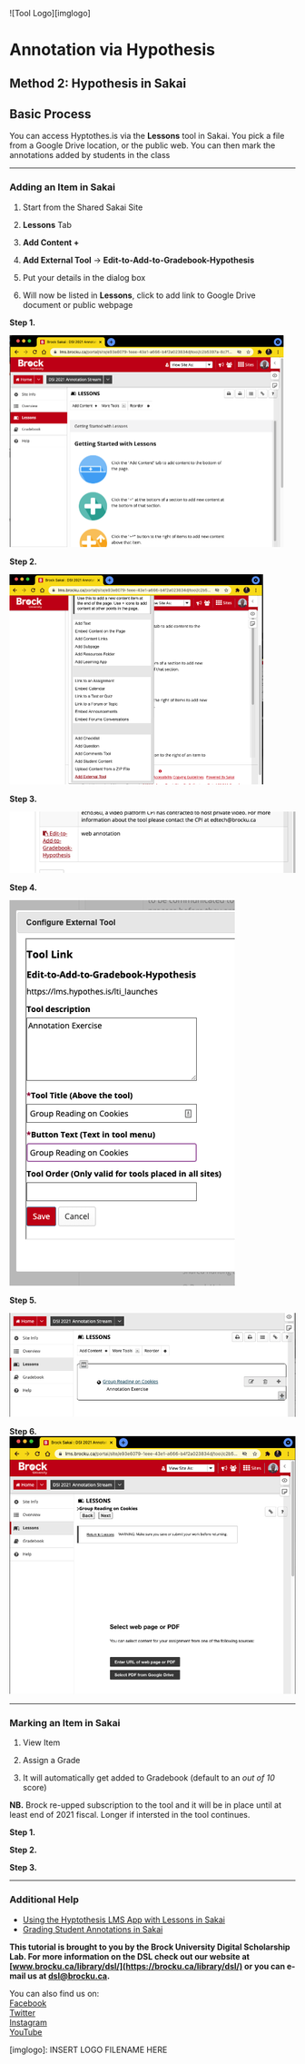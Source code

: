 ![Tool Logo][imglogo]


# Annotation via Hypothesis


## Method 2: Hypothesis in Sakai

## Basic Process

You can access Hyptothes.is via the **Lessons** tool in Sakai. You pick a file from a Google Drive location, or the public web. You can then mark the annotations added by students in the class

----

### Adding an Item in Sakai

1. Start from the Shared Sakai Site

2. **Lessons** Tab

3. **Add Content +**

4. **Add External Tool** -> **Edit-to-Add-to-Gradebook-Hypothesis**

5. Put your details in the dialog box

6. Will now be listed in **Lessons**, click to add link to Google Drive document or public webpage

   

**Step 1.**

<img src="method_2_step_1.png" alt="Step 1. Lesson tab" style="zoom:50%;" />

**Step 2.**

<img src="method_2_step_2.png" alt="Step 2. Add Exernal Tool " style="zoom:50%;" />

**Step 3.**

<img src="method_2_step_3.png" alt="Step 3. Edit-to-add " style="zoom:75%;" />

**Step 4.**

<img src="method_2_step_4.png" alt="Step 4. Dialog box details"/>

**Step 5.**

<img src="method_2_step_5.png" alt="Step 5. Link in Lessons" style="zoom:75%;" />

**Step 6.**
<img src="method_2_step_6.png" alt="Step 6. Upload or Link" style="zoom:75%;" />




----
### Marking an Item in Sakai

1. View Item

2. Assign a Grade

3. It will automatically get added to Gradebook (default to an _out of 10_ score)



**NB.** Brock re-upped subscription to the tool and it will be in place until at least end of 2021 fiscal. Longer if intersted in the tool continues.



**Step 1.**

**Step 2.**

**Step 3.**





----

### Additional Help

- [Using the Hyptothesis LMS App with Lessons in Sakai](https://web.hypothes.is/help/using-the-hypothesis-lms-app-with-lessons-in-sakai/)
- [Grading Student Annotations in Sakai](https://web.hypothes.is/help/grading-student-annotations-in-sakai/)


**This tutorial is brought to you by the Brock University Digital Scholarship Lab.  For more information on the DSL check out our website at [www.brocku.ca/library/dsl/](https://brocku.ca/library/dsl/) or you can e-mail us at dsl@brocku.ca.**  

You can also find us on:  
[Facebook](https://www.facebook.com/Brock-University-Digital-Scholarship-Lab-349407235866792/)  
[Twitter](https://twitter.com/brock_dsl)  
[Instagram](https://www.instagram.com/brock_dsl/?hl=en)  
[YouTube](https://www.youtube.com/channel/UC2eEqPkDo-1N3qilxv-N_1g/featured?view_as=subscriber)










<!--- Please use reference style images so that it is easier to update pictures later --->

[imglogo]: INSERT LOGO FILENAME HERE
